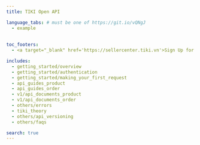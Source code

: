 ```yaml
---
title: TIKI Open API

language_tabs: # must be one of https://git.io/vQNgJ
  - example
  
  
toc_footers:
  - <a target="_blank" href='https://sellercenter.tiki.vn'>Sign Up for a Seller Key</a>

includes:
  - getting_started/overview
  - getting_started/authentication
  - getting_started/making_your_first_request
  - api_guides_product
  - api_guides_order
  - v1/api_documents_product
  - v1/api_documents_order
  - others/errors
  - tiki_theory
  - others/api_versioning
  - others/faqs

search: true
---
```


